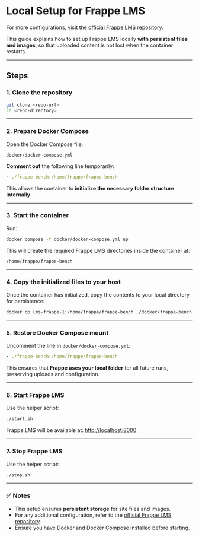 # Local Setup for Frappe LMS

For more configurations, visit the [official Frappe LMS repository](https://github.com/frappe/lms).

This guide explains how to set up Frappe LMS locally **with persistent files and images**, so that uploaded content is not lost when the container restarts.

---

## Steps

### 1. Clone the repository

```bash
git clone <repo-url>
cd <repo-directory>
```

---

### 2. Prepare Docker Compose

Open the Docker Compose file:

```
docker/docker-compose.yml
```

**Comment out** the following line temporarily:

```yaml
- ./frappe-bench:/home/frappe/frappe-bench
```

This allows the container to **initialize the necessary folder structure internally**.

---

### 3. Start the container

Run:

```bash
docker compose -f docker/docker-compose.yml up
```

This will create the required Frappe LMS directories inside the container at:

```
/home/frappe/frappe-bench
```

---

### 4. Copy the initialized files to your host

Once the container has initialized, copy the contents to your local directory for persistence:

```bash
docker cp lms-frappe-1:/home/frappe/frappe-bench ./docker/frappe-bench
```

---

### 5. Restore Docker Compose mount

Uncomment the line in `docker/docker-compose.yml`:

```yaml
- ./frappe-bench:/home/frappe/frappe-bench
```

This ensures that **Frappe uses your local folder** for all future runs, preserving uploads and configuration.

---

### 6. Start Frappe LMS

Use the helper script:

```bash
./start.sh
```

Frappe LMS will be available at: [http://localhost:8000](http://localhost:8000)

---

### 7. Stop Frappe LMS

Use the helper script:

```bash
./stop.sh
```

---

### ✅ Notes

* This setup ensures **persistent storage** for site files and images.
* For any additional configuration, refer to the [official Frappe LMS repository](https://github.com/frappe/lms).
* Ensure you have Docker and Docker Compose installed before starting.
